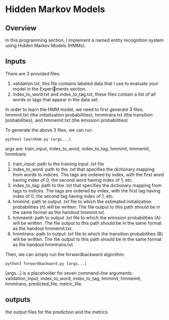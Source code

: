 # Hidden Markov Models

## Overview

In this programming section, I implement a named entity recognition system using Hidden Markov
Models (HMMs).

## Inputs

There are 3 provided files:

1. validation.txt, this file contains labeled data that I use to evaluate your model in the Experiments section.
2. index_to_word.txt and index_to_tag.txt, these files contain a list of all words or tags that appear in the data set.

In order to learn the HMM model, we need to first generate 3 files: hmminit.txt (the initialization probabilities), hmmtrans.txt (the transition probabilities), and hmmemit.txt (the emission probabilities)

To generate the above 3 files, we can run

```
python3 learnhmm.py [args...]
```

args are: train_input, index_to_word, index_to_tag, hmminit, hmmemit, hmmtrans

1. train_input: path to the training input .txt file
2. index_to_word: path to the .txt that specifies the dictionary mapping from words to indices. The tags are ordered by index, with the first word having index of 0, the second word having index of 1, etc.
3. index_to_tag: path to the .txt that specifies the dictionary mapping from tags to indices. The tags are ordered by index, with the first tag having index of 0, the second tag having index of 1, etc.
4. hmminit: path to output .txt file to which the estimated initialization probabilities (π) will be written. The file output to this path should be in the same format as the handout hmminit.txt.
5. hmmemit: path to output .txt file to which the emission probabilities (A) will be written. The file output to this path should be in the same format as the handout hmmemit.txt.
6. hmmtrans: path to output .txt file to which the transition probabilities (B) will be written. The file output to this path should be in the same format as the handout hmmtrans.txt.

Then, we can simply run the forwardbackward algorithm:

```
python3 forwardbackward.py [args...]
```

[args...] is a placeholder for seven command-line arguments: validation_input, index_to_word, index_to_tag, hmminit, hmmemit, hmmtrans, predicted_file, metric_file.

## outputs

the output files for the prediction and the metrics
